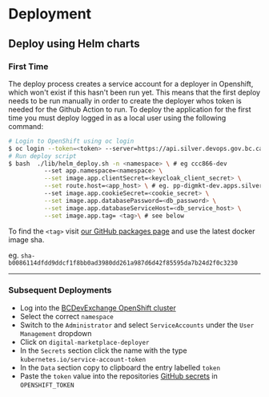 # Deployment

## Deploy using Helm charts

### First Time
The deploy process creates a service account for a deployer in Openshift, which won't exist if this hasn't been run yet.
This means that the first deploy needs to be run manually in order to create the deployer whos token is needed for the Github Action to run.
To deploy the application for the first time you must deploy logged in as a local user using the following command:
```bash
# Login to OpenShift using oc login
$ oc login --token=<token> --server=https://api.silver.devops.gov.bc.ca:6443
# Run deploy script
$ bash  ./lib/helm_deploy.sh -n <namespace> \ # eg ccc866-dev
          --set app.namespace=<namespace> \
          --set image.app.clientSecret=<keycloak_client_secret> \
          --set route.host=<app_host> \ # eg. pp-digmkt-dev.apps.silver.devops.gov.bc.ca
          --set image.app.cookieSecret=<cookie_secret> \
          --set image.app.databasePassword=<db_password> \
          --set image.app.databaseServiceHost=<db_service_host> \
          --set image.app.tag= <tag>\ # see below
```

To find the `<tag>` visit [our GitHub packages page](https://github.com/bcgov/connectivity-intake/pkgs/container/connectivity-intake) and use the latest docker image sha. 

eg. `sha-b0086114dfdd9ddcf1f8bb0ad3980dd261a987d6d42f85595da7b24d2f0c3230`

---

### Subsequent Deployments

- Log into the [BCDevExchange OpenShift cluster](https://console.apps.silver.devops.gov.bc.ca)
- Select the correct `namespace`
- Switch to the `Administrator` and select `ServiceAccounts` under the `User Management` dropdown
- Click on `digital-marketplace-deployer`
- In the `Secrets` section click the name with the type `kubernetes.io/service-account-token`
- In the `Data` section copy to clipboard the entry labelled `token`
- Paste the `token` value into the repositories [GitHub secrets](https://github.com/bcgov/connectivity-intake/settings/secrets/actions) in `OPENSHIFT_TOKEN`
